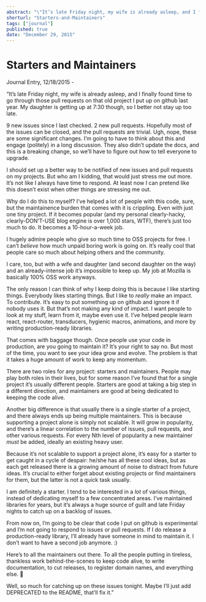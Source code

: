```yaml
---
abstract: "\"It’s late Friday night, my wife is already asleep, and I finally found time to go through those pull requests on that old project I put up on github last year. My daughter is getting up at 7:30 though, so I better not stay up too late. ...\""
shorturl: "Starters-and-Maintainers"
tags: ["journal"]
published: true
date: "December 29, 2015"
---
```


# Starters and Maintainers

Journal Entry, 12/18/2015 -

“It’s late Friday night, my wife is already asleep, and I finally found time to go through those pull requests on that old project I put up on github last year. My daughter is getting up at 7:30 though, so I better not stay up too late.

9 new issues since I last checked. 2 new pull requests. Hopefully most of the issues can be closed, and the pull requests are trivial. Ugh, nope, these are some significant changes. I’m going to have to think about this and engage (politely) in a long discussion. They also didn’t update the docs, and this is a breaking change, so we’ll have to figure out how to tell everyone to upgrade.

I should set up a better way to be notified of new issues and pull requests on my projects. But who am I kidding, that would just stress me out more. It’s not like I always have time to respond. At least now I can pretend like this doesn’t exist when other things are stressing me out.

Why do I do this to myself? I’ve helped a lot of people with this code, sure, but the maintainence burden that comes with it is crippling. Even with just one tiny project. If it becomes popular (and my personal clearly-hacky, clearly-DON’T-USE blog engine is over 1,000 stars, WTF), there’s just too much to do. It becomes a 10-hour-a-week job.

I hugely admire people who give so much time to OSS projects for free. I can’t *believe* how much unpaid boring work is going on. It’s really cool that people care so much about helping others and the community.

I care, too, but with a wife and daughter (and second daughter on the way) and an already-intense job it’s impossible to keep up. My job at Mozilla is basically 100% OSS work anyways.

The only reason I can think of why I keep doing this is because I like starting things. Everybody likes starting things. But I like to *really* make an impact. To contribute. It’s easy to put something up on github and ignore it if nobody uses it. But that’s not making any kind of impact. I want people to look at my stuff, learn from it, maybe even use it. I’ve helped people learn react, react-router, transducers, hygienic macros, animations, and more by writing production-ready libraries.

That comes with baggage though. Once people use your code in production, are you going to maintain it? It’s your right to say no. But most of the time, you want to see your idea grow and evolve. The problem is that it takes a huge amount of work to keep any momentum.

There are two roles for any project: starters and maintainers. People may play both roles in their lives, but for some reason I’ve found that for a single project it’s usually different people. Starters are good at taking a big step in a different direction, and maintainers are good at being dedicated to keeping the code alive.

Another big difference is that usually there is a single starter of a project, and there always ends up being multiple maintainers. This is because supporting a project alone is simply not scalable. It will grow in popularity, and there’s a linear correlation to the number of issues, pull requests, and other various requests. For every Nth level of popularity a new maintainer *must* be added, ideally an existing heavy user. 

Because it’s not scalable to support a project alone, it’s easy for a starter to get caught in a cycle of despair: he/she has all these cool ideas, but as each get released there is a growing amount of noise to distract from future ideas. It’s crucial to either forget about existing projects or find maintainers for them, but the latter is not a quick task usually.

I am definitely a starter. I tend to be interested in a *lot* of various things, instead of dedicating myself to a few concentrated areas. I’ve maintained libraries for years, but it’s always a huge source of guilt and late Friday nights to catch up on a backlog of issues.

From now on, I’m going to be clear that code I put on github is experimental and I’m not going to respond to issues or pull requests. If I do release a production-ready library, I’ll already have someone in mind to maintain it. I don’t want to have a second job anymore. :)

Here’s to all the maintainers out there. To all the people putting in tireless, thankless work behind-the-scenes to keep code alive, to write documentation, to cut releases, to register domain names, and everything else. &#x1F377;

Well, so much for catching up on these issues tonight. Maybe I’ll just add DEPRECATED to the README, that’ll fix it.”

